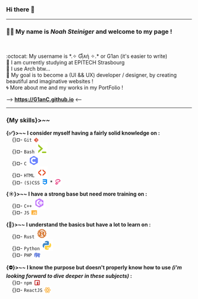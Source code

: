 ### Hi there :raised_hands: 

_______________________________________________________________________________________________________________

### :man_student: My name is *Noah Steiniger* and welcome to my page !

<br>

:octocat: My username is  &ast;.✧ Ɠị۸ή ✧.&ast;  or G1an (it's easier to write)
<br> 
:school: I am currently studying at EPITECH Strasbourg
<br>
:penguin: I use Arch btw...
<br>
:bridge_at_night: My goal is to become a (UI && UX) developer / designer, by creating beautiful and imaginative websites !
<br>
:cyclone: More about me and my works in my PortFolio !

-->   **https://G1anC.github.io**   <-- <br>
_______________________________________________________________________________________________________________

### {My skills}>~~

**{:white_check_mark:}>~~ I consider myself having a fairly solid knowledge on :** <br>
&nbsp;&nbsp;&nbsp;&nbsp;{}¤- ```Git``` <img src="https://raw.githubusercontent.com/BeardedBear/bearded-icons/2d38104fa3ca8be27eb246bf02913aa864812f26/icons/git.svg" height=15 style="vertical-align: -3px;"><br>
&nbsp;&nbsp;&nbsp;&nbsp;{}¤- ```Bash``` <img src="https://raw.githubusercontent.com/BeardedBear/bearded-icons/0c6fc83506d8ab4a0b613459321fe7c6540a5e70/icons/shell.svg" style="vertical-align: -3px;"><br>
&nbsp;&nbsp;&nbsp;&nbsp;{}¤- ```C``` <img src="https://raw.githubusercontent.com/BeardedBear/bearded-icons/0c6fc83506d8ab4a0b613459321fe7c6540a5e70/icons/c.svg" style="vertical-align: -3px;"><br>
&nbsp;&nbsp;&nbsp;&nbsp;{}¤- ```HTML``` <img src="https://raw.githubusercontent.com/BeardedBear/bearded-icons/2d38104fa3ca8be27eb246bf02913aa864812f26/icons/html.svg" style="vertical-align: -3px;"><br>
&nbsp;&nbsp;&nbsp;&nbsp;{}¤- ```(S)CSS``` <img src="https://raw.githubusercontent.com/BeardedBear/bearded-icons/0c6fc83506d8ab4a0b613459321fe7c6540a5e70/icons/css.svg" height = 20px style="vertical-align: -3px;"> * <img src="https://raw.githubusercontent.com/BeardedBear/bearded-icons/0c6fc83506d8ab4a0b613459321fe7c6540a5e70/icons/scss.svg" height = 20px style="vertical-align: -3px;"><br>

**{:sunny:}>~~ I have a strong base but need more training on :** <br>
&nbsp;&nbsp;&nbsp;&nbsp;{}¤- ```C++``` <img src="https://raw.githubusercontent.com/BeardedBear/bearded-icons/0c6fc83506d8ab4a0b613459321fe7c6540a5e70/icons/cpp.svg" style="vertical-align: -3px;"><br>
&nbsp;&nbsp;&nbsp;&nbsp;{}¤- ```JS``` <img src="https://raw.githubusercontent.com/BeardedBear/bearded-icons/2d38104fa3ca8be27eb246bf02913aa864812f26/icons/js.svg" height = 20px style="vertical-align: -5px;"><br>

**{:large_orange_diamond:}>~~ I understand the basics but have a lot to learn on :** <br>
&nbsp;&nbsp;&nbsp;&nbsp;{}¤- ```Rust``` <img src="https://raw.githubusercontent.com/BeardedBear/bearded-icons/2d38104fa3ca8be27eb246bf02913aa864812f26/icons/rust.svg" style="vertical-align: -3px;"><br>
&nbsp;&nbsp;&nbsp;&nbsp;{}¤- ```Python``` <img src="https://raw.githubusercontent.com/BeardedBear/bearded-icons/2d38104fa3ca8be27eb246bf02913aa864812f26/icons/python.svg" style="vertical-align: -3px;"><br>
&nbsp;&nbsp;&nbsp;&nbsp;{}¤- ```PHP``` <img src="https://raw.githubusercontent.com/BeardedBear/bearded-icons/2d38104fa3ca8be27eb246bf02913aa864812f26/icons/php.svg" height = 20px style="vertical-align: -5px;"><br>

**{:no_entry:}>~~ I know the purpose but doesn't properly know how to use *(i'm looking forward to dive deeper in these subjects)* :** <br>
&nbsp;&nbsp;&nbsp;&nbsp;{}¤- ```npm``` <img src="https://raw.githubusercontent.com/BeardedBear/bearded-icons/2d38104fa3ca8be27eb246bf02913aa864812f26/icons/npm.svg" height = 20px style="vertical-align: -5px;"><br>
&nbsp;&nbsp;&nbsp;&nbsp;{}¤- ```ReactJS``` <img src="https://raw.githubusercontent.com/BeardedBear/bearded-icons/2d38104fa3ca8be27eb246bf02913aa864812f26/icons/reactjs.svg" height = 20px style="vertical-align: -5px;"><br>
<br>
